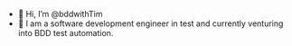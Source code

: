 - 👋 Hi, I’m @bddwithTim
- 🌱 I am a software development engineer in test and currently venturing into BDD test automation.


<!---
bddwithTim/bddwithTim is a ✨ special ✨ repository because its `README.md` (this file) appears on your GitHub profile.
You can click the Preview link to take a look at your changes.
--->
